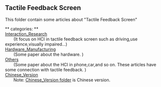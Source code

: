## Tactile Feedback Screen ##

This folder contain some articles about "Tactile Feedback Screen"
  
** categories: **      
[Interaction_Research](https://github.com/ashjpo/HCI_paper/tree/master/Tactile_Feedback_Screen/Interaction_Research)  
&ensp;&ensp;&ensp;&ensp;(It focus on HCI in tactile feedback screen such as driving,use experience,visually impaired...)  
[Hardware_Manufacturing](#)   
&ensp;&ensp;&ensp;&ensp;(Some paper about the hardware. )  
[Others](#)    
&ensp;&ensp;&ensp;&ensp;(Some paper about the HCI in phone,car,and so on. These articles have some connection with tactile feedback. )  
[Chinese_Version](#)  
&ensp;&ensp;&ensp;&ensp;Note: [Chinese_Version folder](#) is Chinese version.

